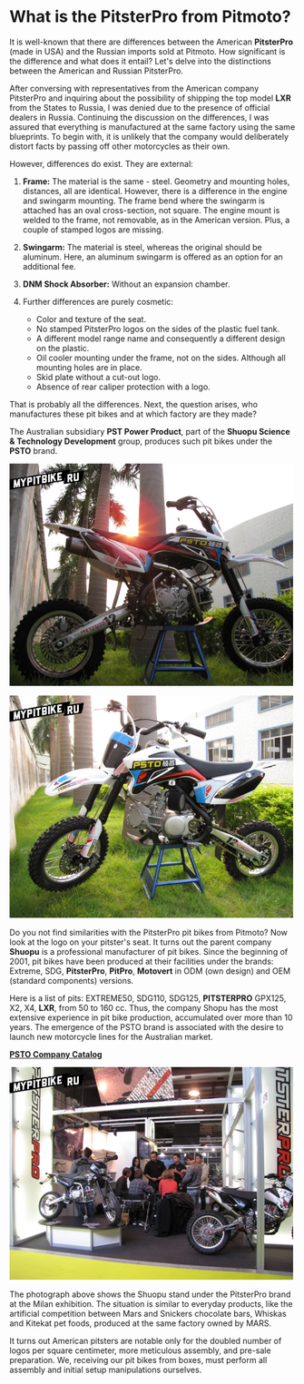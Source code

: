 # What is the PitsterPro from Pitmoto?

It is well-known that there are differences between the American **PitsterPro** (made in USA) and the Russian imports sold at Pitmoto. How significant is the difference and what does it entail? Let's delve into the distinctions between the American and Russian PitsterPro.

After conversing with representatives from the American company PitsterPro and inquiring about the possibility of shipping the top model **LXR** from the States to Russia, I was denied due to the presence of official dealers in Russia. Continuing the discussion on the differences, I was assured that everything is manufactured at the same factory using the same blueprints. To begin with, it is unlikely that the company would deliberately distort facts by passing off other motorcycles as their own.

However, differences do exist. They are external:

1. **Frame:** The material is the same - steel. Geometry and mounting holes, distances, all are identical. However, there is a difference in the engine and swingarm mounting. The frame bend where the swingarm is attached has an oval cross-section, not square. The engine mount is welded to the frame, not removable, as in the American version. Plus, a couple of stamped logos are missing.

2. **Swingarm:** The material is steel, whereas the original should be aluminum. Here, an aluminum swingarm is offered as an option for an additional fee.

3. **DNM Shock Absorber:** Without an expansion chamber.

4. Further differences are purely cosmetic:
    - Color and texture of the seat.
    - No stamped PitsterPro logos on the sides of the plastic fuel tank.
    - A different model range name and consequently a different design on the plastic.
    - Oil cooler mounting under the frame, not on the sides. Although all mounting holes are in place.
    - Skid plate without a cut-out logo.
    - Absence of rear caliper protection with a logo.

That is probably all the differences. Next, the question arises, who manufactures these pit bikes and at which factory are they made?

The Australian subsidiary **PST Power Product**, part of the **Shuopu Science & Technology Development** group, produces such pit bikes under the **PSTO** brand.

![PSTO](../../../static/img/5406129969.jpg "PSTO")

![PSTO pitbike](../../../static/img/4ea281.jpg "PSTO pitbike")

Do you not find similarities with the PitsterPro pit bikes from Pitmoto? Now look at the logo on your pitster's seat. It turns out the parent company **Shuopu** is a professional manufacturer of pit bikes. Since the beginning of 2001, pit bikes have been produced at their facilities under the brands: Extreme, SDG, **PitsterPro**, **PitPro**, **Motovert** in ODM (own design) and OEM (standard components) versions.

Here is a list of pits: EXTREME50, SDG110, SDG125, **PITSTERPRO** GPX125, X2, X4, **LXR**, from 50 to 160 cc. Thus, the company Shopu has the most extensive experience in pit bike production, accumulated over more than 10 years. The emergence of the PSTO brand is associated with the desire to launch new motorcycle lines for the Australian market.

[**PSTO Company Catalog**](http://www.psto.com.au/userfiles/pdf/20101018131040PSTO20bike.pdf)

![PSTO PitsterPro](../../../static/img/2d46e62f88.jpg "PSTO PitsterPro")

The photograph above shows the Shuopu stand under the PitsterPro brand at the Milan exhibition. The situation is similar to everyday products, like the artificial competition between Mars and Snickers chocolate bars, Whiskas and Kitekat pet foods, produced at the same factory owned by MARS.

It turns out American pitsters are notable only for the doubled number of logos per square centimeter, more meticulous assembly, and pre-sale preparation. We, receiving our pit bikes from boxes, must perform all assembly and initial setup manipulations ourselves.
